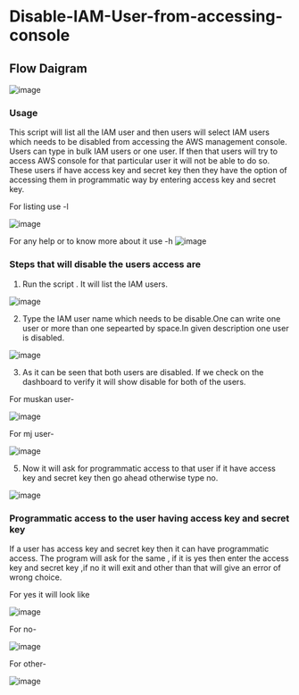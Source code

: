 # Disable-IAM-User-from-accessing-console
## Flow Daigram 
![image](https://user-images.githubusercontent.com/63298380/126997173-a3b64b65-345a-42a0-a67a-25acefee652d.png)
### Usage
This script will list all the IAM user and then users will select IAM users which needs to be disabled from accessing the AWS management console. Users can type in bulk IAM users or one user. If then that users will try to access AWS console for that particular user it will not be able to do so. These users if have access key and secret key then they have the option of accessing them in programmatic way by entering access key and secret key.

For listing use -l

![image](https://user-images.githubusercontent.com/63298380/126998632-7ebddd33-307d-41a5-b925-4991d9f83f30.png)

For any help or to know more about it use -h
![image](https://user-images.githubusercontent.com/63298380/126998785-a1f81446-9066-4263-b36a-aa1eb288a8bc.png)

### Steps that will disable the users access are
1. Run the script . It will list the IAM users.

![image](https://user-images.githubusercontent.com/63298380/127007092-c34396c8-659b-41a6-954d-d670257ce0dd.png)

2. Type the IAM user name which needs to be disable.One can write one user or more than one sepearted by space.In given description one user is disabled.

![image](https://user-images.githubusercontent.com/63298380/127007365-489fb17c-570c-4c34-a0c4-3e2390b280af.png)

3. As it can be seen that both users are disabled.
If we check on the dashboard to verify it will show disable for both of the users.

For muskan user-

![image](https://user-images.githubusercontent.com/63298380/127007711-95654760-a99e-4167-87df-02d7216c2f18.png)


For mj user-

![image](https://user-images.githubusercontent.com/63298380/127007761-bee0843c-9518-429d-8395-9d5bf7c5d6fd.png)

5. Now it will ask for programmatic access to that user if it have access key and secret key then go ahead otherwise type no.

![image](https://user-images.githubusercontent.com/63298380/127007838-a2466292-ccfa-45c5-ab1b-c3ef0a386e0c.png)



### Programmatic access to the user having access key and secret key

If  a user has access key and secret key then it can have programmatic access.
The program will ask for the same , if it is yes then enter the access key and secret key ,if no it will exit and other than that will give an error of wrong choice.

For yes it will look like

![image](https://user-images.githubusercontent.com/63298380/126998997-bb96925f-7937-4704-8ba0-a57e5e4d2efa.png)
 
 For no-
 
 ![image](https://user-images.githubusercontent.com/63298380/126999281-41e4d0b6-0e28-4fc6-8fe8-2b055c83c03b.png)

For other-

![image](https://user-images.githubusercontent.com/63298380/126999353-74b6762a-24cf-4e76-b363-0eb967c992e0.png)









